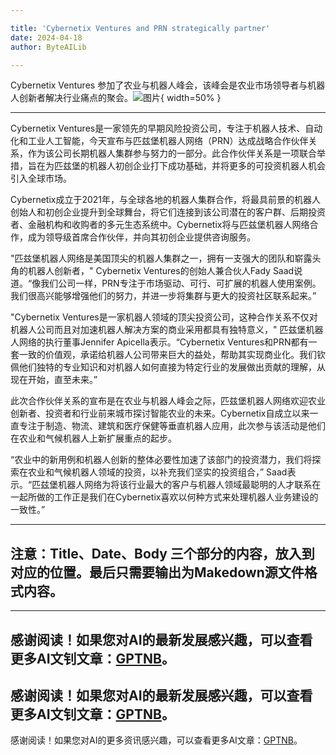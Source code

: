 ```yaml
---

title: 'Cybernetix Ventures and PRN strategically partner'
date: 2024-04-18
author: ByteAILib

---
```


Cybernetix Ventures 参加了农业与机器人峰会，该峰会是农业市场领导者与机器人创新者解决行业痛点的聚会。![图片](https://ai-techpark.com/wp-content/uploads/2020/06/Buyer-Guide-500x281-1.jpg){ width=50% }

---
Cybernetix Ventures是一家领先的早期风险投资公司，专注于机器人技术、自动化和工业人工智能，今天宣布与匹兹堡机器人网络（PRN）达成战略合作伙伴关系，作为该公司长期机器人集群参与努力的一部分。此合作伙伴关系是一项联合举措，旨在为匹兹堡的机器人初创企业打下成功基础，并将更多的可投资机器人机会引入全球市场。

Cybernetix成立于2021年，与全球各地的机器人集群合作，将最具前景的机器人创始人和初创企业提升到全球舞台，将它们连接到该公司潜在的客户群、后期投资者、金融机构和收购者的多元生态系统中。Cybernetix将与匹兹堡机器人网络合作，成为领导级首席合作伙伴，并向其初创企业提供咨询服务。

"匹兹堡机器人网络是美国顶尖的机器人集群之一，拥有一支强大的团队和崭露头角的机器人创新者，" Cybernetix Ventures的创始人兼合伙人Fady Saad说道。“像我们公司一样，PRN专注于市场驱动、可行、可扩展的机器人使用案例。我们很高兴能够增强他们的努力，并进一步将集群与更大的投资社区联系起来。”

"Cybernetix Ventures是一家机器人领域的顶尖投资公司，这种合作关系不仅对机器人公司而且对加速机器人解决方案的商业采用都具有独特意义，" 匹兹堡机器人网络的执行董事Jennifer Apicella表示。“Cybernetix Ventures和PRN都有一套一致的价值观，承诺给机器人公司带来巨大的益处，帮助其实现商业化。我们钦佩他们独特的专业知识和对机器人如何直接为特定行业的发展做出贡献的理解，从现在开始，直至未来。”

此次合作伙伴关系的宣布是在农业与机器人峰会之际，匹兹堡机器人网络欢迎农业创新者、投资者和行业前来城市探讨智能农业的未来。Cybernetix自成立以来一直专注于制造、物流、建筑和医疗保健等垂直机器人应用，此次参与该活动是他们在农业和气候机器人上新扩展重点的起步。

“农业中的新用例和机器人创新的整体必要性加速了该部门的投资潜力，我们将探索在农业和气候机器人领域的投资，以补充我们坚实的投资组合，” Saad表示。“匹兹堡机器人网络为将该行业最大的客户与机器人领域最聪明的人才联系在一起所做的工作正是我们在Cybernetix喜欢以何种方式来处理机器人业务建设的一致性。”


---

注意：Title、Date、Body 三个部分的内容，放入到对应的位置。最后只需要输出为Makedown源文件格式内容。
---

---
感谢阅读！如果您对AI的最新发展感兴趣，可以查看更多AI文钊文章：[GPTNB](https://gptnb.com)。
---
感谢阅读！如果您对AI的最新发展感兴趣，可以查看更多AI文钊文章：[GPTNB](https://gptnb.com)。
---
感谢阅读！如果您对AI的更多资讯感兴趣，可以查看更多AI文章：[GPTNB](https://gptnb.com)。